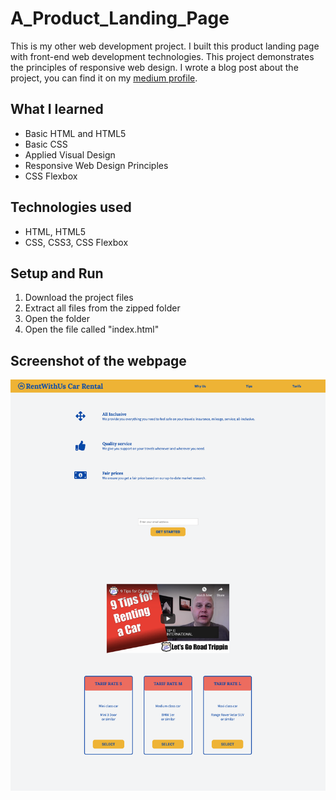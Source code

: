 # A_Product_Landing_Page
This is my other web development project. I built this product landing page with front-end web development technologies. This project demonstrates the principles of responsive web design. I wrote a blog post about the project, you can find it on my [medium profile](https://medium.com/@marko.libor/car-rental-product-landing-page-add10d33ce9e).

## What I learned
* Basic HTML and HTML5
* Basic CSS
* Applied Visual Design
* Responsive Web Design Principles
* CSS Flexbox

## Technologies used
* HTML, HTML5
* CSS, CSS3, CSS Flexbox

## Setup and Run
1. Download the project files
2. Extract all files from the zipped folder
3. Open the folder
4. Open the file called "index.html"

## Screenshot of the webpage
![Screenshot of the webpage](./screenshot.png)
